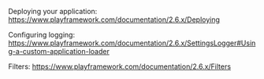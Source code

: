 Deploying your application:
https://www.playframework.com/documentation/2.6.x/Deploying

Configuring logging:
https://www.playframework.com/documentation/2.6.x/SettingsLogger#Using-a-custom-application-loader

Filters:
https://www.playframework.com/documentation/2.6.x/Filters